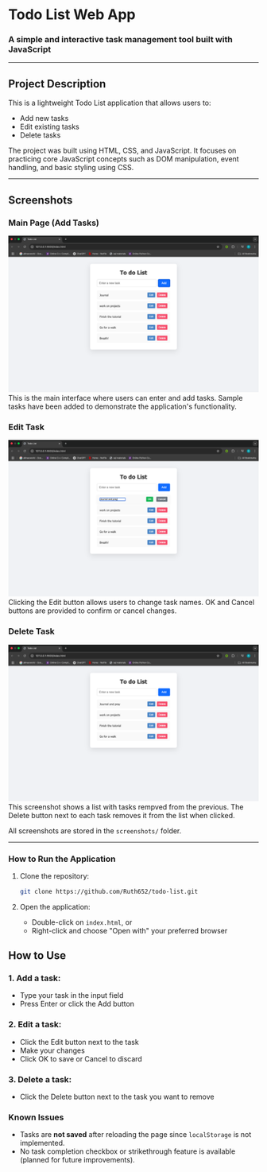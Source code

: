 # Todo List Web App

### A simple and interactive task management tool built with JavaScript

---

## Project Description

This is a lightweight Todo List application that allows users to:

- Add new tasks
- Edit existing tasks
- Delete tasks

The project was built using HTML, CSS, and JavaScript. It focuses on practicing core JavaScript concepts such as DOM manipulation, event handling, and basic styling using CSS.

---

## Screenshots

### Main Page (Add Tasks)

![Add Item](screenshots/add.png)  
This is the main interface where users can enter and add tasks. Sample tasks have been added to demonstrate the application's functionality.

### Edit Task

![Edit Item](screenshots/edit.png)  
Clicking the Edit button allows users to change task names. OK and Cancel buttons are provided to confirm or cancel changes.

### Delete Task

![Delete Item](screenshots/delete.png)  
This screenshot shows a list with tasks rempved from the previous. The Delete button next to each task removes it from the list when clicked.

All screenshots are stored in the `screenshots/` folder.

---

### How to Run the Application

1. Clone the repository:

   ```bash
   git clone https://github.com/Ruth652/todo-list.git
   ```

2. Open the application:
   - Double-click on `index.html`, or
   - Right-click and choose "Open with" your preferred browser

## How to Use

### 1. Add a task:

- Type your task in the input field
- Press Enter or click the Add button

### 2. Edit a task:

- Click the Edit button next to the task
- Make your changes
- Click OK to save or Cancel to discard

### 3. Delete a task:

- Click the Delete button next to the task you want to remove

### Known Issues

- Tasks are **not saved** after reloading the page since `localStorage` is not implemented.
- No task completion checkbox or strikethrough feature is available (planned for future improvements).
